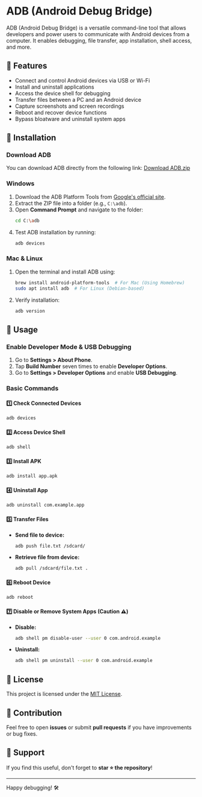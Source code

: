 # ADB (Android Debug Bridge)

ADB (Android Debug Bridge) is a versatile command-line tool that allows developers and power users to communicate with Android devices from a computer. It enables debugging, file transfer, app installation, shell access, and more.

## 📌 Features

- Connect and control Android devices via USB or Wi-Fi
- Install and uninstall applications
- Access the device shell for debugging
- Transfer files between a PC and an Android device
- Capture screenshots and screen recordings
- Reboot and recover device functions
- Bypass bloatware and uninstall system apps




## 🚀 Installation


### **Download ADB**
You can download ADB directly from the following link:
[Download ADB.zip](https://github.com/kamrullab/adb/raw/refs/heads/main/ADB.zip)

### **Windows**
1. Download the ADB Platform Tools from [Google's official site](https://developer.android.com/studio/releases/platform-tools).
2. Extract the ZIP file into a folder (e.g., `C:\adb`).
3. Open **Command Prompt** and navigate to the folder:  
   ```sh
   cd C:\adb
   ```
4. Test ADB installation by running:
   ```sh
   adb devices
   ```

### **Mac & Linux**
1. Open the terminal and install ADB using:
   ```sh
   brew install android-platform-tools  # For Mac (Using Homebrew)
   sudo apt install adb  # For Linux (Debian-based)
   ```
2. Verify installation:
   ```sh
   adb version
   ```

## 🔧 Usage

### **Enable Developer Mode & USB Debugging**
1. Go to **Settings > About Phone**.
2. Tap **Build Number** seven times to enable **Developer Options**.
3. Go to **Settings > Developer Options** and enable **USB Debugging**.

### **Basic Commands**
#### 1️⃣ Check Connected Devices
```sh
adb devices
```

#### 2️⃣ Access Device Shell
```sh
adb shell
```

#### 3️⃣ Install APK
```sh
adb install app.apk
```

#### 4️⃣ Uninstall App
```sh
adb uninstall com.example.app
```

#### 5️⃣ Transfer Files
- **Send file to device:**
  ```sh
  adb push file.txt /sdcard/
  ```
- **Retrieve file from device:**
  ```sh
  adb pull /sdcard/file.txt .
  ```

#### 6️⃣ Reboot Device
```sh
adb reboot
```

#### 7️⃣ Disable or Remove System Apps (Caution ⚠️)
- **Disable:**
  ```sh
  adb shell pm disable-user --user 0 com.android.example
  ```
- **Uninstall:**
  ```sh
  adb shell pm uninstall --user 0 com.android.example
  ```

## 📜 License
This project is licensed under the [MIT License](LICENSE).

## 🤝 Contribution
Feel free to open **issues** or submit **pull requests** if you have improvements or bug fixes.

## 🌟 Support
If you find this useful, don't forget to **star ⭐ the repository**!

---

Happy debugging! 🛠️
